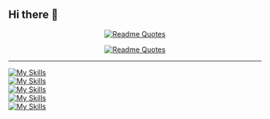 ## Hi there 👋

<div align="center">

[![Readme Quotes](https://quotes-github-readme.vercel.app/api?type=horizontal&theme=algolia&quote=沒有程式與咖啡的清晨，如同黯淡的黎明&author=Sui)](https://github.com/piyushsuthar/github-readme-quotes)

[![Readme Quotes](https://quotes-github-readme.vercel.app/api?type=horizontal&theme=algolia&quote=Morning%20without%20coding%20＆%20coffee%20is%20a%20dwindled%20Dawn&author=Sui)](https://github.com/piyushsuthar/github-readme-quotes)

  
</div>

***
[![My Skills](https://skillicons.dev/icons?i=js,html,css,jquery,vite,react,py,mysql)](https://skillicons.dev)<br>
[![My Skills](https://skillicons.dev/icons?i=nodejs,express,postgres,docker)](https://skillicons.dev)<br>
[![My Skills](https://skillicons.dev/icons?i=flask,django,postman)](https://skillicons.dev)<br>
[![My Skills](https://skillicons.dev/icons?i=linux,ubuntu,raspberrypi)](https://skillicons.dev)<br>
[![My Skills](https://skillicons.dev/icons?i=git,github,md,notion,vscode,replit,stackoverflow,npm,yarn)](https://skillicons.dev)


<!--
**hsilan-sui/hsilan-sui** is a ✨ _special_ ✨ repository because its `README.md` (this file) appears on your GitHub profile.

Here are some ideas to get you started:

- 🔭 I’m currently working on ...
- 🌱 I’m currently learning ...
- 👯 I’m looking to collaborate on ...
- 🤔 I’m looking for help with ...
- 💬 Ask me about ...
- 📫 How to reach me: ...
- 😄 Pronouns: ...
- ⚡ Fun fact: ...
-->
